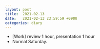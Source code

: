 ```yaml
---
layout: post
title:  2021-02-13
date:   2021-02-13 23:59:59 +0900
categories: diary
---
```


- [Work] review 1 hour, presentation 1 hour
- Normal Saturday.
